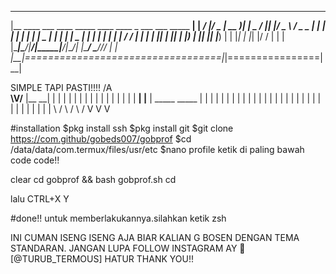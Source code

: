 _____ _____ _____ _____ _____ _____ _____ _____ _____ _____
|__ ____  ___  ____  _____ ____  ____  _  ___   ___ _____ __|
| _/ ___|/ _ \| __ )| ____|  _ \/ ___|| |/ _ \ / _ \___  |_ |
| | |  _| | | |  _ \|  _| | | | \___ \| | | | | | | | / / | |
| | |_| | |_| | |_) | |___| |_| |___) | | |_| | |_| |/ /  | |
| |\____|\___/|____/|_____|____/|____/| |\___/ \___//_/   | |                           
|__|==================================|_|================|__|

SIMPLE TAPI PASTI!!!!
                              /A\
                            __\V/__
                           |__   __|
                              | |
                              | |
                              | |
                              | |
                              | |
                              | |
                              | |
                              | |
                        ______| |______
                       | _____   _____  |
                       | |    | |     | |
                       | |    | |     | |
                       | |    | |     | |
                       | |    | |     | |
                       | |    | |     | |
                       \ /    \ /     \ /
                        V      V       V

#installation
$pkg install ssh
$pkg install git
$git clone https://com.github/gobeds007/gobprof
$cd /data/data/com.termux/files/usr/etc
$nano profile
ketik di paling bawah code code!!

clear
cd gobprof && bash gobprof.sh
cd

lalu CTRL+X Y

#done!!
untuk memberlakukannya.silahkan ketik zsh

INI CUMAN ISENG ISENG AJA BIAR KALIAN G BOSEN DENGAN TEMA STANDARAN.
JANGAN LUPA FOLLOW INSTAGRAM AY 🔱 [@TURUB_TERMOUS]
HATUR THANK YOU!!
